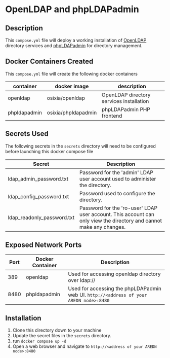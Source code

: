 # OpenLDAP and phpLDAPadmin

## Description
This `compose.yml` file will deploy a working installation of [OpenLDAP](https://www.openldap.org/) directory services and [phpLDAPadmin](https://sourceforge.net/projects/phpldapadmin/) for directory management. 

## Docker Containers Created
This `compose.yml` file will create the following docker containers

| container | docker image | description |
| --------- | ------------ | ----------- |
| openldap | osixia/openldap | OpenLDAP directory services installation |
| phpldapadmin | osixia/phpldapadmin | phpLDAPadmin PHP frontend |

## Secrets Used
The following secrets in the `secrets` directory will need to be configured before launching this docker compose file

| Secret | Description |
| ------ | ----------- |
| ldap_admin_password.txt | Password for the 'admin' LDAP user account used to administer the directory. |
| ldap_config_password.txt | Password used to configure the directory. |
| ldap_readonly_password.txt | Password for the 'ro-user' LDAP user account. This account can only view the directory and cannot make any changes. |

## Exposed Network Ports

| Port | Docker Container | Description |
| ---- | ---------------- | ----------- |
| 389 | openldap | Used for accessing openldap directory over ldap:// |
| 8480 | phpldapadmin | Used for accessing the phpLDAPadmin web UI. `http://<address of your AREDN node>:8480` |

## Installation

1. Clone this directory down to your machine
2. Update the secret files in the `secrets` directory. 
3. run `docker compose up -d`
4. Open a web browser and navigate to `http://<address of your AREDN node>:8480`

